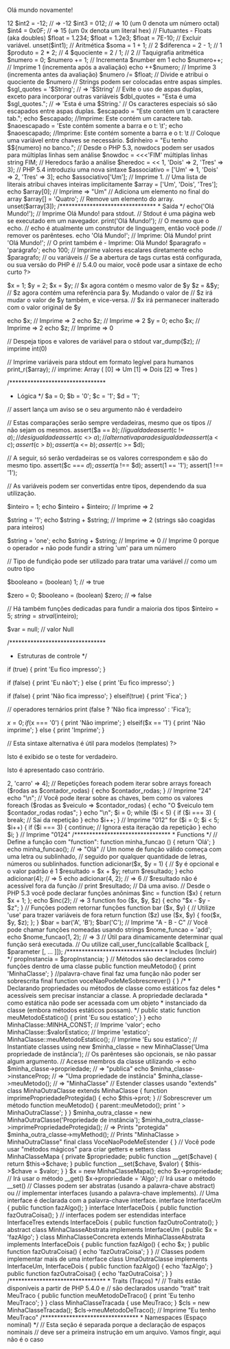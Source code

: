 
<?php // O código PHP deve estar incluso na tag <?php

// Se o arquivo PHP só contém código PHP, a melhor prática
// é omitir a tag de fechamento PHP.

// Duas barras iniciam o comentário de uma linha.

# O hash (conhecido como "pound symbol") também inicia, mas // é mais comum.

/*
     O texto envolto por barra-asterisco e asterisco-barra
     faz um comentário de múltiplas linhas.
*/

// Utilize "echo" ou "print" para imprimir a saída.
print('Olá '); // Imprime "Olá " sem quebra de linha.
print 'Olá '; // Não tem a necessidade de utilizar as chaves.

// () são opcionais para print e echo
echo "Mundo\n"; // Imprime "Mundo" com quebra de linha.
echo ("Mundo\n"); // Podemos tambem utilizar com chaves no echo.
// (Todas as declarações devem terminar com um ponto e vírgula.)

// Qualquer coisa fora da tag <?php é impresso automaticamente.
?>
Olá mundo novamente!
<?php


/************************************
 * Tipos e variáveis
 */

// Variáveis começam com o símbolo $.
// Um nome de variável válido se inicia com uma letra ou sublinhado,
// seguido por qualquer quantidade de letras, números ou sublinhados.

// Valores booleanos não diferenciam maiúsculo de minúsculo (case-insensitive).
$boolean = true;  // ou TRUE ou True
$boolean = false; // ou FALSE ou False

// Inteiros
$int1 = 12;   // => 12
$int2 = -12;  // => -12
$int3 = 012;  // => 10 (um 0 denota um número octal)
$int4 = 0x0F; // => 15 (um 0x denota um literal hex)

// Flutuantes - Floats (aka doubles)
$float = 1.234;
$float = 1.2e3;
$float = 7E-10;

// Excluir variável.
unset($int1);

// Aritmética
$soma      = 1 + 1; // 2
$diferenca = 2 - 1; // 1
$produto   = 2 * 2; // 4
$quociente = 2 / 1; // 2

// Taquigrafia aritmética
$numero = 0;
$numero += 1;      // Incrementa $number em 1
echo $numero++;    // Imprime 1 (incrementa após a avaliação)
echo ++$numero;    // Imprime 3 (incrementa antes da avaliação)
$numero /= $float; // Divide e atribui o quociente de $numero

// Strings podem ser colocadas entre aspas simples.
$sgl_quotes = '$String'; // => '$String'

// Evite o uso de aspas duplas, exceto para incorporar outras variáveis
$dbl_quotes = "Esta é uma $sgl_quotes."; // => 'Esta é uma $String.'

// Os caracteres especiais só são escapados entre aspas duplas.
$escapado    = "Este contém um \t caractere tab."; 
echo $escapado; //Imprime: Este contém um     caractere tab.
$naoescapado = 'Este contém somente a barra e o t: \t'; 
echo $naoescapado; //Imprime: Este contém somente a barra e o t: \t

// Coloque uma variável entre chaves se necessário.
$dinheiro = "Eu tenho $${numero} no banco.";

// Desde o PHP 5.3, nowdocs podem ser usados para múltiplas linhas sem análise
$nowdoc = <<<'FIM'
múltiplas linhas
string
FIM;

// Heredocs farão a análise
$heredoc = <<<FIM
múltiplas linhas
$sgl_quotes
FIM;

// Concatenação de string é feita com .
echo 'Esta string ' . 'é concatenada'; //Imprime: 'Esta string é concatenada'


/********************************
 * Constantes
 */

// Uma constante é definida usando define()
// e nunca pode ser mudada durante a execução!

// Um nome de constante válida começa com uma letra ou sublinhado,
// seguido por qualquer quantidade de letras, números ou sublinhados.
define("FOO",     "alguma coisa");

// Acesso a uma constante é possível usando diretamente o nome escolhido
echo 'Isto sairá '.FOO; //Imprime: Isto sairá alguma coisa


/********************************
 * Arrays
 */

// Todos os arrays em PHP são arrays associativos (hashmaps),

// Funciona com todas as versões do PHP
$associativo = array('Um' => 1, 'Dois' => 2, 'Tres' => 3);

// PHP 5.4 introduziu uma nova sintaxe
$associativo = ['Um' => 1, 'Dois' => 2, 'Tres' => 3];

echo $associativo['Um']; // Imprime 1.

// Uma lista de literais atribui chaves inteiras implicitamente
$array = ['Um', 'Dois', 'Tres'];
echo $array[0]; // Imprime => "Um"

// Adiciona um elemento no final do array
$array[] = 'Quatro';

// Remove um elemento do array.
unset($array[3]);

/********************************
 * Saída
 */

echo('Olá Mundo!');
// Imprime Olá Mundo! para stdout.
// Stdout é uma página web se executado em um navegador.

print('Olá Mundo!'); // O mesmo que o echo.

// echo é atualmente um construtor de linguagem, então você pode 
// remover os parênteses.
echo 'Olá Mundo!'; // Imprime: Olá Mundo!
print 'Olá Mundo!'; // O print também é - Imprime: Olá Mundo! 

$paragrafo = 'parágrafo';

echo 100;        // Imprime valores escalares diretamente
echo $paragrafo; // ou variáveis

// Se a abertura de tags curtas está configurada, ou sua versão do PHP é
// 5.4.0 ou maior, você pode usar a sintaxe de echo curto
?>
<p><?= $paragrafo ?></p>
<?php

$x = 1;
$y = 2;
$x = $y; // $x agora contém o mesmo valor de $y
$z = &$y;
// $z agora contém uma referência para $y. Mudando o valor de
// $z irá mudar o valor de $y também, e vice-versa.
// $x irá permanecer inalterado com o valor original de $y

echo $x; // Imprime => 2
echo $z; // Imprime => 2
$y = 0;
echo $x; // Imprime => 2
echo $z; // Imprime => 0

// Despeja tipos e valores de variável para o stdout
var_dump($z); // imprime int(0)

// Imprime variáveis para stdout em formato legível para humanos
print_r($array); // imprime: Array ( [0] => Um [1] => Dois [2] => Tres )

/********************************
 * Lógica
 */
$a = 0;
$b = '0';
$c = '1';
$d = '1';

// assert lança um aviso se o seu argumento não é verdadeiro

// Estas comparações serão sempre verdadeiras, mesmo que os tipos 
// não sejam os mesmos.
assert($a == $b); // igualdade
assert($c != $a); // desigualdade
assert($c <> $a); // alternativa para desigualdade
assert($a < $c);
assert($c > $b);
assert($a <= $b);
assert($c >= $d);

// A seguir, só serão verdadeiras se os valores correspondem e são do mesmo tipo.
assert($c === $d);
assert($a !== $d);
assert(1 == '1');
assert(1 !== '1');

// As variáveis podem ser convertidas entre tipos, dependendo da sua utilização.

$inteiro = 1;
echo $inteiro + $inteiro; // Imprime => 2

$string = '1';
echo $string + $string; // Imprime => 2 (strings são coagidas para inteiros)

$string = 'one';
echo $string + $string; // Imprime => 0
// Imprime 0 porque o operador + não pode fundir a string 'um' para um número

// Tipo de fundição pode ser utilizado para tratar uma variável 
// como um outro tipo

$booleano = (boolean) 1; // => true

$zero = 0;
$booleano = (boolean) $zero; // => false

// Há também funções dedicadas para fundir a maioria dos tipos
$inteiro = 5;
$string = strval($inteiro);

$var = null; // valor Null


/********************************
 * Estruturas de controle
 */

if (true) {
    print 'Eu fico impresso';
}

if (false) {
    print 'Eu não\'t';
} else {
    print 'Eu fico impresso';
}

if (false) {
    print 'Não fica impresso';
} elseif(true) {
    print 'Fica';
}

// operadores ternários
print (false ? 'Não fica impresso' : 'Fica');

$x = 0;
if ($x === '0') {
    print 'Não imprime';
} elseif($x == '1') {
    print 'Não imprime';
} else {
    print 'Imprime';
}



// Esta sintaxe alternativa é útil para modelos (templates)
?>

<?php if ($x): ?>
Isto é exibido se o teste for verdadeiro.
<?php else: ?>
Isto é apresentado caso contrário.
<?php endif; ?>

<?php

// Use switch para salvar alguma lógica.
switch ($x) {
    case '0':
        print 'Switch faz coerção de tipo';
        break; // Você deve incluir uma pausa, ou você vai cair
               // no caso 'dois' e 'tres'
    case 'dois':
    case 'tres':
        // Faz alguma coisa, se a variável é 'dois' ou 'tres'
        break;
    default:
        // Faz algo por padrão
}

// While, do...while e for são repetições provavelmente familiares
$i = 0;
while ($i < 5) {
    echo $i++;
}; // Imprime "01234"

echo "\n";

$i = 0;
do {
    echo $i++;
} while ($i < 5); // Imprime "01234"

echo "\n";

for ($x = 0; $x < 10; $x++) {
    echo $x;
} // Imprime "0123456789"

echo "\n";

$rodas = ['bicicleta' => 2, 'carro' => 4];

// Repetições foreach podem iterar sobre arrays
foreach ($rodas as $contador_rodas) {
    echo $contador_rodas;
} // Imprime "24"

echo "\n";

// Você pode iterar sobre as chaves, bem como os valores
foreach ($rodas as $veiculo => $contador_rodas) {
    echo "O $veiculo tem $contador_rodas rodas";
}

echo "\n";

$i = 0;
while ($i < 5) {
    if ($i === 3) {
        break; // Sai da repetição
    }
    echo $i++;
} // Imprime "012"

for ($i = 0; $i < 5; $i++) {
    if ($i === 3) {
        continue; // Ignora esta iteração da repetição
    }
    echo $i;
} // Imprime "0124"


/********************************
 * Functions
 */

// Define a função com "function":
function minha_funcao () {
  return 'Olá';
}

echo minha_funcao(); // => "Olá"

// Um nome de função válido começa com uma letra ou sublinhado,
// seguido por qualquer quantidade de letras, números ou sublinhados.

function adicionar($x, $y = 1) { // $y é opcional e o valor padrão é 1
  $resultado = $x + $y;
  return $resultado;
}

echo adicionar(4); // => 5
echo adicionar(4, 2); // => 6

// $resultado não é acessível fora da função
// print $resultado; // Dá uma aviso.

// Desde o PHP 5.3 você pode declarar funções anônimas
$inc = function ($x) {
  return $x + 1;
};

echo $inc(2); // => 3

function foo ($x, $y, $z) {
  echo "$x - $y - $z";
}

// Funções podem retornar funções
function bar ($x, $y) {
  // Utilize 'use' para trazer variáveis de fora
  return function ($z) use ($x, $y) {
    foo($x, $y, $z);
  };
}

$bar = bar('A', 'B');
$bar('C'); // Imprime "A - B - C"

// Você pode chamar funções nomeadas usando strings
$nome_funcao = 'add';
echo $nome_funcao(1, 2); // => 3
// Útil para dinamicamente determinar qual função será executada.
// Ou utilize call_user_func(callable $callback [, $parameter [, ... ]]);

/********************************
 * Includes (Incluir)
 */

<?php
// PHP dentro de arquivos incluídos também deve começar com uma tag 
// de abertura do PHP.

include 'meu-arquivo.php';
// O código meu-arquivo.php já está disponível no escopo atual.
// Se o arquivo não pode ser incluído (por exemplo, arquivo não encontrado), 
//um aviso é emitido.

include_once 'meu-arquivo.php';
// Se o código no meu-arquivo.php foi incluído em outro lugar, ele não vai
// ser incluído novamente. Isso evita vários erros de declaração de classe

require 'meu-arquivo.php';
require_once 'meu-arquivo.php';
// Faz o mesmo que o include(), exceto que o require() irá causar um erro fatal
// se o arquivo não puder ser incluído

// Conteúdo de meu-include.php:
<?php

return 'Qualquer coisa que você quiser.';
// Fim do arquivo

// Includes e requires também podem retornar um valor.
$valor = include 'meu-include.php';

// Arquivos são incluídos com base no caminho determinado ou,
// se este não for passado, com base na diretiva de configuração include_path.
// Se o arquivo não é encontrado no include_path, o include vai finalmente
// verificar no próprio diretório do script chamado e no diretório
// de trabalho atual antes de falhar.
/* */

/********************************
 * Classes
 */

// As classes são definidas com a palavra-chave class

class MinhaClasse
{
    const MINHA_CONST      = 'valor'; // Uma constante

    static $valorEstatico   = 'estatico';

    // Variáveis estáticas e sua visibilidade
    public static $valorEstaticoPublico = 'estaticoPublico';
    // Acessível somente dentro da classe
    private static $valorEstaticoPrivado = 'estaticoPrivado';
    // Acessível a partir da classe e subclasses
    protected static $valorEstaticoProtegido = 'estaticoProtegido';

    // Propriedades devem declarar a sua visibilidade
    public $propriedade    = 'publica';
    public $propInstancia;
    protected $prot = 'protegida'; // Acessível a partir da classe e subclasses
    private $priv   = 'privada';   // Acessível somente dentro da classe

    // Criar um construtor com o __construct
    public function __construct($propInstancia) {
        // Acesse variável de instância utilizando $this
        $this->propInstancia = $propInstancia;
    }

    // Métodos são declarados como funções dentro de uma classe
    public function meuMetodo()
    {
        print 'MinhaClasse';
    }

    //palavra-chave final faz uma função não poder ser sobrescrita
    final function voceNaoPodeMeSobrescrever()
    {
    }

/*
 * Declarando propriedades ou métodos de classe como estáticos faz deles 
 * acessíveis sem precisar instanciar a classe. A propriedade declarada
 * como estática não pode ser acessada com um objeto
 * instanciado da classe (embora métodos estáticos possam).
*/

    public static function meuMetodoEstatico()
    {
        print 'Eu sou estatico';
    }
}

echo MinhaClasse::MINHA_CONST;    // Imprime 'valor';
echo MinhaClasse::$valorEstatico; // Imprime 'estatico';
MinhaClasse::meuMetodoEstatico(); // Imprime 'Eu sou estatico';

// Instantiate classes using new
$minha_classe = new MinhaClasse('Uma propriedade de instância');
// Os parênteses são opcionais, se não passar algum argumento.

// Acesse membros da classe utilizando ->
echo $minha_classe->propriedade;  // => "publica"
echo $minha_classe->instanceProp; // => "Uma propriedade de instância"
$minha_classe->meuMetodo();       // => "MinhaClasse"


// Estender classes usando "extends"
class MinhaOutraClasse extends MinhaClasse
{
    function imprimePropriedadeProtegida()
    {
        echo $this->prot;
    }

    // Sobrescrever um método
    function meuMetodo()
    {
        parent::meuMetodo();
        print ' > MinhaOutraClasse';
    }
}

$minha_outra_classe = new MinhaOutraClasse('Propriedade de instância');
$minha_outra_classe->imprimePropriedadeProtegida(); // => Prints "protegida"
$minha_outra_classe->myMethod(); // Prints "MinhaClasse > MinhaOutraClasse"

final class VoceNaoPodeMeEstender
{
}

// Você pode usar "métodos mágicos" para criar getters e setters
class MinhaClasseMapa
{
    private $propriedade;

    public function __get($chave)
    {
        return $this->$chave;
    }

    public function __set($chave, $valor)
    {
        $this->$chave = $valor;
    }
}

$x = new MinhaClasseMapa();
echo $x->propriedade; // Irá usar o método __get()
$x->propriedade = 'Algo'; // Irá usar o método __set()

// Classes podem ser abstratas (usando a palavra-chave abstract) ou
// implementar interfaces (usando a palavra-chave implements).
// Uma interface é declarada com a palavra-chave interface.

interface InterfaceUm
{
    public function fazAlgo();
}

interface InterfaceDois
{
    public function fazOutraCoisa();
}

// interfaces podem ser estendidas
interface InterfaceTres extends InterfaceDois
{
    public function fazOutroContrato();
}

abstract class MinhaClasseAbstrata implements InterfaceUm
{
    public $x = 'fazAlgo';
}

class MinhaClasseConcreta extends MinhaClasseAbstrata implements InterfaceDois
{
    public function fazAlgo()
    {
        echo $x;
    }

    public function fazOutraCoisa()
    {
        echo 'fazOutraCoisa';
    }
}


// Classes podem implementar mais de uma interface
class UmaOutraClasse implements InterfaceUm, InterfaceDois
{
    public function fazAlgo()
    {
        echo 'fazAlgo';
    }

    public function fazOutraCoisa()
    {
        echo 'fazOutraCoisa';
    }
}


/********************************
 * Traits (Traços)
 */

// Traits estão disponíveis a partir de PHP 5.4.0 e 
// são declarados usando "trait"

trait MeuTraco
{
    public function meuMetodoDeTraco()
    {
        print 'Eu tenho MeuTraco';
    }
}

class MinhaClasseTracada
{
    use MeuTraco;
}

$cls = new MinhaClasseTracada();
$cls->meuMetodoDeTraco(); // Imprime "Eu tenho MeuTraco"


/********************************
 * Namespaces (Espaço nominal)
 */

// Esta seção é separada porque a declaração de espaços nominais
// deve ser a primeira instrução em um arquivo. Vamos fingir, aqui não é o caso

<?php

// Por padrão, as classes existem no espaço nominal global e podem
// ser explicitamente chamadas com uma barra invertida.

$cls = new \MinhaClasse();



// Definir o espaço nominal para o arquivo
namespace Meu\Espaconominal;

class MinhaClasse
{
}

// (de outro arquivo)
$cls = new Meu\Espaconominal\MinhaClasse;

//Ou de dentro de outro espaço nominal.
namespace Meu\Outro\Espaconominal;

use My\Espaconominal\MinhaClasse;

$cls = new MinhaClasse();

//Ou você pode usar como apelido de espaço nominal;

namespace Meu\Outro\Espaconominal;

use Meu\Espaconominal as OutroEspaconominal;

$cls = new OutroEspaconominal\MinhaClasse();

*/



